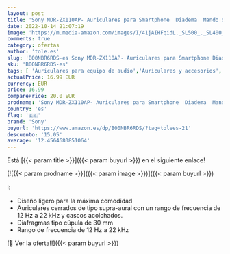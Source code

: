 ```yaml
---
layout: post
title: 'Sony MDR-ZX110AP- Auriculares para Smartphone  Diadema  Mando de Control  Micrófono  1000 Mw  Android y Iphone   Negro  20 X 15 X 3 5 cm'
date: 2022-10-14 21:07:19
image: 'https://m.media-amazon.com/images/I/41jAIHFqidL._SL500_._SL400_.jpg'
comments: true
category: ofertas
author: 'tole.es'
slug: 'B00NBR6RDS-es Sony MDR-ZX110AP- Auriculares para Smartphone Diadema...'
sku: 'B00NBR6RDS-es'
tags: [ 'Auriculares para equipo de audio','Auriculares y accesorios','Electrónica','android','sony','🇪🇸', ]
actualPrice: 16.99 EUR
currency: EUR
price: 16.99
comparePrice: 20.0 EUR
prodname: 'Sony MDR-ZX110AP- Auriculares para Smartphone  Diadema  Mando de Control  Micrófono  1000 Mw  Android y Iphone   Negro  20 X 15 X 3 5 cm'
country: 'es'
flag: '🇪🇸'
brand: 'Sony'
buyurl: 'https://www.amazon.es/dp/B00NBR6RDS/?tag=tolees-21'
descuento: '15.05'
average: '12.4564680851064'
---
```


Está [{{< param title >}}]({{< param buyurl >}}) en el siguiente enlace!

[![{{< param prodname >}}]({{< param image >}})]({{< param buyurl >}})

ℹ️:

- Diseño ligero para la máxima comodidad
- Auriculares cerrados de tipo supra-aural con un rango de frecuencia de 12 Hz a 22 kHz y cascos acolchados.
- Diafragmas tipo cúpula de 30 mm
- Rango de frecuencia de 12 Hz a 22 kHz

[🛒 Ver la oferta!!]({{< param buyurl >}})
